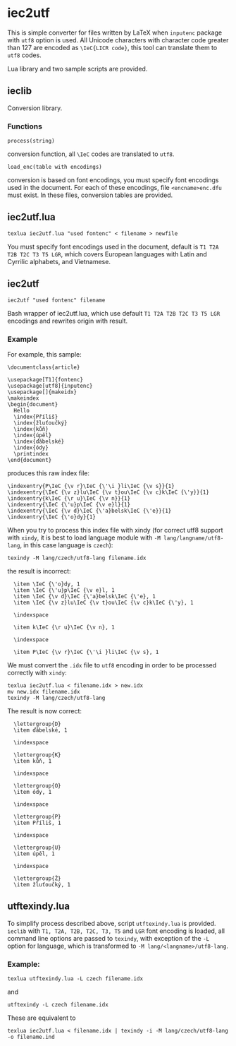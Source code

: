 iec2utf
===========

This is simple converter for files written by LaTeX when `inputenc` package
with `utf8` option is used. All Unicode characters with character code
greater than 127 are encoded as `\IeC{LICR code}`, this tool can translate
them to `utf8` codes.

Lua library and two sample scripts are provided. 


ieclib
------

Conversion library. 

### Functions

`process(string)`

conversion function, all `\IeC` codes are translated to `utf8`.

`load_enc(table with encodings)`

conversion is based on font encodings, you must specify font encodings
used in the document. For each of these encodings, file `<encname>enc.dfu`
must exist. In these files, conversion tables are provided. 

iec2utf.lua
-----------

    texlua iec2utf.lua "used fontenc" < filename > newfile

You must specify font encodings used in the document, default is `T1 T2A T2B T2C T3 T5 LGR`, which covers European languages with Latin and Cyrrilic alphabets, and Vietnamese.

iec2utf
-----------

    iec2utf "used fontenc" filename

Bash wrapper of iec2utf.lua, which use default `T1 T2A T2B T2C T3 T5 LGR` encodings and rewrites origin with result.

### Example

For example, this sample:

    \documentclass{article}

    \usepackage[T1]{fontenc}
    \usepackage[utf8]{inputenc}
    \usepackage[]{makeidx}
    \makeindex
    \begin{document}
      Hello
      \index{Příliš}
      \index{žluťoučký}
      \index{kůň}
      \index{úpěl}
      \index{ďábelské}
      \index{ódy}
      \printindex
    \end{document}

produces this raw index file:

    \indexentry{P\IeC {\v r}\IeC {\'\i }li\IeC {\v s}}{1}
    \indexentry{\IeC {\v z}lu\IeC {\v t}ou\IeC {\v c}k\IeC {\'y}}{1}
    \indexentry{k\IeC {\r u}\IeC {\v n}}{1}
    \indexentry{\IeC {\'u}p\IeC {\v e}l}{1}
    \indexentry{\IeC {\v d}\IeC {\'a}belsk\IeC {\'e}}{1}
    \indexentry{\IeC {\'o}dy}{1}

When you try to process this index file with xindy (for correct utf8 
support with `xindy`, it is best to load language module with 
`-M lang/langname/utf8-lang`, in this case language is `czech`):

    texindy -M lang/czech/utf8-lang filename.idx

the result is incorrect:

      \item \IeC {\'o}dy, 1
      \item \IeC {\'u}p\IeC {\v e}l, 1
      \item \IeC {\v d}\IeC {\'a}belsk\IeC {\'e}, 1
      \item \IeC {\v z}lu\IeC {\v t}ou\IeC {\v c}k\IeC {\'y}, 1

      \indexspace

      \item k\IeC {\r u}\IeC {\v n}, 1

      \indexspace

      \item P\IeC {\v r}\IeC {\'\i }li\IeC {\v s}, 1

We must convert the `.idx` file to `utf8` encoding in order to be processed
correctly with `xindy`:

    texlua iec2utf.lua < filename.idx > new.idx
    mv new.idx filename.idx
    texindy -M lang/czech/utf8-lang

The result is now correct:

      \lettergroup{D}
      \item ďábelské, 1

      \indexspace

      \lettergroup{K}
      \item kůň, 1

      \indexspace

      \lettergroup{O}
      \item ódy, 1

      \indexspace

      \lettergroup{P}
      \item Příliš, 1

      \indexspace

      \lettergroup{U}
      \item úpěl, 1

      \indexspace

      \lettergroup{Ž}
      \item žluťoučký, 1

utftexindy.lua
--------------

To simplify process described above, script `utftexindy.lua` is provided. 
`ieclib` with `T1, T2A, T2B, T2C, T3, T5` and `LGR` font encoding is loaded,
all command line options are passed to `texindy`, with exception of the `-L` 
option for language, which is transformed to `-M lang/<langname>/utf8-lang`.

### Example:

	texlua utftexindy.lua -L czech filename.idx

and

	utftexindy -L czech filename.idx

These are equivalent to 

	texlua iec2utf.lua < filename.idx | texindy -i -M lang/czech/utf8-lang -o filename.ind

